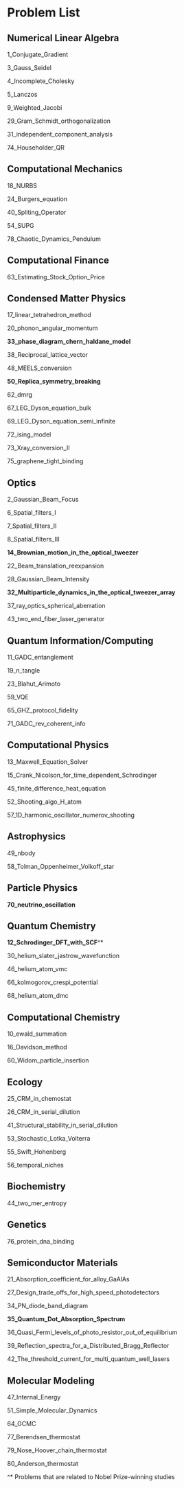 # Problem List
## Numerical Linear Algebra
1_Conjugate_Gradient

3_Gauss_Seidel

4_Incomplete_Cholesky

5_Lanczos

9_Weighted_Jacobi

29_Gram_Schmidt_orthogonalization

31_independent_component_analysis

74_Householder_QR

## Computational Mechanics
18_NURBS

24_Burgers_equation

40_Spliting_Operator

54_SUPG

78_Chaotic_Dynamics_Pendulum

## Computational Finance
63_Estimating_Stock_Option_Price

## Condensed Matter Physics
17_linear_tetrahedron_method

20_phonon_angular_momentum

**33_phase_diagram_chern_haldane_model**

38_Reciprocal_lattice_vector

48_MEELS_conversion

**50_Replica_symmetry_breaking**

62_dmrg

67_LEG_Dyson_equation_bulk

69_LEG_Dyson_equation_semi_infinite

72_ising_model

73_Xray_conversion_II

75_graphene_tight_binding

## Optics
2_Gaussian_Beam_Focus

6_Spatial_filters_I

7_Spatial_filters_II

8_Spatial_filters_III

**14_Brownian_motion_in_the_optical_tweezer**

22_Beam_translation_reexpansion

28_Gaussian_Beam_Intensity

**32_Multiparticle_dynamics_in_the_optical_tweezer_array**

37_ray_optics_spherical_aberration

43_two_end_fiber_laser_generator

## Quantum Information/Computing
11_GADC_entanglement

19_n_tangle

23_Blahut_Arimoto

59_VQE

65_GHZ_protocol_fidelity

71_GADC_rev_coherent_info

## Computational Physics
13_Maxwell_Equation_Solver

15_Crank_Nicolson_for_time_dependent_Schrodinger

45_finite_difference_heat_equation

52_Shooting_algo_H_atom

57_1D_harmonic_oscillator_numerov_shooting

## Astrophysics
49_nbody

58_Tolman_Oppenheimer_Volkoff_star

## Particle Physics
**70_neutrino_oscillation**

## Quantum Chemistry
**12_Schrodinger_DFT_with_SCF**^*

30_helium_slater_jastrow_wavefunction

46_helium_atom_vmc

66_kolmogorov_crespi_potential

68_helium_atom_dmc

## Computational Chemistry
10_ewald_summation

16_Davidson_method

60_Widom_particle_insertion

## Ecology
25_CRM_in_chemostat

26_CRM_in_serial_dilution

41_Structural_stability_in_serial_dilution

53_Stochastic_Lotka_Volterra

55_Swift_Hohenberg

56_temporal_niches

## Biochemistry
44_two_mer_entropy

## Genetics
76_protein_dna_binding

## Semiconductor Materials
21_Absorption_coefficient_for_alloy_GaAlAs

27_Design_trade_offs_for_high_speed_photodetectors

34_PN_diode_band_diagram

**35_Quantum_Dot_Absorption_Spectrum**

36_Quasi_Fermi_levels_of_photo_resistor_out_of_equilibrium

39_Reflection_spectra_for_a_Distributed_Bragg_Reflector

42_The_threshold_current_for_multi_quantum_well_lasers

## Molecular Modeling
47_Internal_Energy

51_Simple_Molecular_Dynamics

64_GCMC

77_Berendsen_thermostat

79_Nose_Hoover_chain_thermostat

80_Anderson_thermostat

^* Problems that are related to Nobel Prize-winning studies

